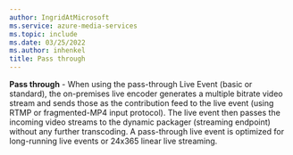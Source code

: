 ```yaml
---
author: IngridAtMicrosoft
ms.service: azure-media-services
ms.topic: include
ms.date: 03/25/2022
ms.author: inhenkel
title: Pass through
---
```


**Pass through** - When using the pass-through Live Event (basic or standard), the on-premises live encoder generates a multiple bitrate video stream and sends those as the contribution feed to the live event (using RTMP or fragmented-MP4 input protocol). The live event then passes the incoming video streams to the dynamic packager (streaming endpoint) without any further transcoding. A pass-through live event is optimized for long-running live events or 24x365 linear live streaming.
